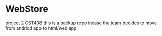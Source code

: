 # WebStore
project 2 CST438 
this is a backup repo incase the team decides to move from andriod app to html/web app 
